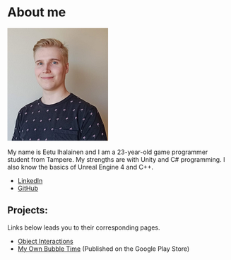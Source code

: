 # About me
![Eetu](./images/Eetu.png)

My name is Eetu Ihalainen and I am a 23-year-old game programmer student from Tampere. My strengths are with Unity and C# programming. I also know the basics of Unreal Engine 4 and C++.

*   [LinkedIn](https://www.linkedin.com/in/eetu-ihalainen/)
*   [GitHub](https://github.com/Eetui)


## Projects:

Links below leads you to their corresponding pages.

*   [Object Interactions](./objectinteractions-page.html)
*   [My Own Bubble Time](./MyOwnBubbleTime.html) (Published on the Google Play Store)
